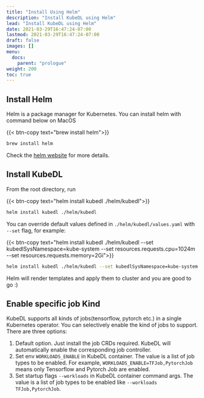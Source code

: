 ```yaml
---
title: "Install Using Helm"
description: "Install KubeDL using Helm"
lead: "Install KubeDL using Helm"
date: 2021-03-29T16:47:24-07:00
lastmod: 2021-03-29T16:47:24-07:00
draft: false
images: []
menu:
  docs:
    parent: "prologue"
weight: 200
toc: true
---
```


## Install Helm
Helm is a package manager for Kubernetes. You can install helm with command below on MacOS

{{< btn-copy text="brew install helm">}}
```bash
brew install helm
```
Check the [helm website](https://helm.sh/docs/intro/install/) for more details.

## Install KubeDL
From the root directory, run

{{< btn-copy text="helm install kubedl ./helm/kubedl">}}
```bash
helm install kubedl ./helm/kubedl
```

You can override default values defined in `./helm/kubedl/values.yaml` with `--set` flag, for example:

{{< btn-copy text="helm install kubedl ./helm/kubedl --set kubedlSysNamespace=kube-system --set resources.requests.cpu=1024m --set resources.requests.memory=2Gi">}}
```bash
helm install kubedl ./helm/kubedl --set kubedlSysNamespace=kube-system --set resources.requests.cpu=1024m --set resources.requests.memory=2Gi
```

Helm will render templates and apply them to cluster and you are good to go :)

## Enable specific job Kind

KubeDL supports all kinds of jobs(tensorflow, pytorch etc.) in a single Kubernetes operator. You can selectively enable the kind of jobs to support.
There are three options:
1. Default option. Just install the job CRDs required. KubeDL will automatically enable the corresponding job controller.
2. Set env `WORKLOADS_ENABLE` in KubeDL container. The value is a list of job types to be enabled. For example, `WORKLOADS_ENABLE=TFJob,PytorchJob` means only Tensorflow and Pytorch Job are enabled.
3. Set startup flags `--workloads` in KubeDL container command args. The value is a list of job types to be enabled like `--workloads TFJob,PytorchJob`.
